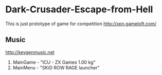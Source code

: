 # Dark-Crusader-Escape-from-Hell
This is just prototype of game for competition http://xpn.gameloft.com/

## Music
http://keygenmusic.net

1. MainGame - "ICU - ZX Games 1.00 kg"
2. MainMenu - "SKiD ROW RAGE launcher"
